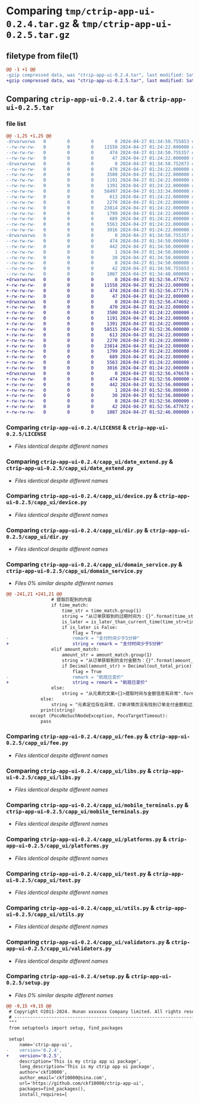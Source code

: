 # Comparing `tmp/ctrip-app-ui-0.2.4.tar.gz` & `tmp/ctrip-app-ui-0.2.5.tar.gz`

## filetype from file(1)

```diff
@@ -1 +1 @@
-gzip compressed data, was "ctrip-app-ui-0.2.4.tar", last modified: Sat Apr 27 01:34:50 2024, max compression
+gzip compressed data, was "ctrip-app-ui-0.2.5.tar", last modified: Sat Apr 27 01:52:56 2024, max compression
```

## Comparing `ctrip-app-ui-0.2.4.tar` & `ctrip-app-ui-0.2.5.tar`

### file list

```diff
@@ -1,25 +1,25 @@
-drwxrwxrwx   0        0        0        0 2024-04-27 01:34:50.755853 ctrip-app-ui-0.2.4/
--rw-rw-rw-   0        0        0    11558 2024-04-27 01:24:22.000000 ctrip-app-ui-0.2.4/LICENSE
--rw-rw-rw-   0        0        0      474 2024-04-27 01:34:50.755357 ctrip-app-ui-0.2.4/PKG-INFO
--rw-rw-rw-   0        0        0       47 2024-04-27 01:24:22.000000 ctrip-app-ui-0.2.4/README.md
-drwxrwxrwx   0        0        0        0 2024-04-27 01:34:50.752873 ctrip-app-ui-0.2.4/capp_ui/
--rw-rw-rw-   0        0        0      470 2024-04-27 01:24:22.000000 ctrip-app-ui-0.2.4/capp_ui/__init__.py
--rw-rw-rw-   0        0        0     3500 2024-04-27 01:24:22.000000 ctrip-app-ui-0.2.4/capp_ui/date_extend.py
--rw-rw-rw-   0        0        0     1191 2024-04-27 01:24:22.000000 ctrip-app-ui-0.2.4/capp_ui/device.py
--rw-rw-rw-   0        0        0     1391 2024-04-27 01:24:22.000000 ctrip-app-ui-0.2.4/capp_ui/dir.py
--rw-rw-rw-   0        0        0    58497 2024-04-27 01:33:34.000000 ctrip-app-ui-0.2.4/capp_ui/domain_service.py
--rw-rw-rw-   0        0        0      613 2024-04-27 01:24:22.000000 ctrip-app-ui-0.2.4/capp_ui/fee.py
--rw-rw-rw-   0        0        0     2270 2024-04-27 01:24:22.000000 ctrip-app-ui-0.2.4/capp_ui/libs.py
--rw-rw-rw-   0        0        0    23814 2024-04-27 01:24:22.000000 ctrip-app-ui-0.2.4/capp_ui/mobile_terminals.py
--rw-rw-rw-   0        0        0     1799 2024-04-27 01:24:22.000000 ctrip-app-ui-0.2.4/capp_ui/platforms.py
--rw-rw-rw-   0        0        0      689 2024-04-27 01:24:22.000000 ctrip-app-ui-0.2.4/capp_ui/test.py
--rw-rw-rw-   0        0        0     5563 2024-04-27 01:24:22.000000 ctrip-app-ui-0.2.4/capp_ui/utils.py
--rw-rw-rw-   0        0        0     3016 2024-04-27 01:24:22.000000 ctrip-app-ui-0.2.4/capp_ui/validators.py
-drwxrwxrwx   0        0        0        0 2024-04-27 01:34:50.755357 ctrip-app-ui-0.2.4/ctrip_app_ui.egg-info/
--rw-rw-rw-   0        0        0      474 2024-04-27 01:34:50.000000 ctrip-app-ui-0.2.4/ctrip_app_ui.egg-info/PKG-INFO
--rw-rw-rw-   0        0        0      442 2024-04-27 01:34:50.000000 ctrip-app-ui-0.2.4/ctrip_app_ui.egg-info/SOURCES.txt
--rw-rw-rw-   0        0        0        1 2024-04-27 01:34:50.000000 ctrip-app-ui-0.2.4/ctrip_app_ui.egg-info/dependency_links.txt
--rw-rw-rw-   0        0        0       30 2024-04-27 01:34:50.000000 ctrip-app-ui-0.2.4/ctrip_app_ui.egg-info/requires.txt
--rw-rw-rw-   0        0        0        8 2024-04-27 01:34:50.000000 ctrip-app-ui-0.2.4/ctrip_app_ui.egg-info/top_level.txt
--rw-rw-rw-   0        0        0       42 2024-04-27 01:34:50.755853 ctrip-app-ui-0.2.4/setup.cfg
--rw-rw-rw-   0        0        0     1087 2024-04-27 01:34:48.000000 ctrip-app-ui-0.2.4/setup.py
+drwxrwxrwx   0        0        0        0 2024-04-27 01:52:56.477672 ctrip-app-ui-0.2.5/
+-rw-rw-rw-   0        0        0    11558 2024-04-27 01:24:22.000000 ctrip-app-ui-0.2.5/LICENSE
+-rw-rw-rw-   0        0        0      474 2024-04-27 01:52:56.477175 ctrip-app-ui-0.2.5/PKG-INFO
+-rw-rw-rw-   0        0        0       47 2024-04-27 01:24:22.000000 ctrip-app-ui-0.2.5/README.md
+drwxrwxrwx   0        0        0        0 2024-04-27 01:52:56.474692 ctrip-app-ui-0.2.5/capp_ui/
+-rw-rw-rw-   0        0        0      470 2024-04-27 01:24:22.000000 ctrip-app-ui-0.2.5/capp_ui/__init__.py
+-rw-rw-rw-   0        0        0     3500 2024-04-27 01:24:22.000000 ctrip-app-ui-0.2.5/capp_ui/date_extend.py
+-rw-rw-rw-   0        0        0     1191 2024-04-27 01:24:22.000000 ctrip-app-ui-0.2.5/capp_ui/device.py
+-rw-rw-rw-   0        0        0     1391 2024-04-27 01:24:22.000000 ctrip-app-ui-0.2.5/capp_ui/dir.py
+-rw-rw-rw-   0        0        0    58515 2024-04-27 01:52:36.000000 ctrip-app-ui-0.2.5/capp_ui/domain_service.py
+-rw-rw-rw-   0        0        0      613 2024-04-27 01:24:22.000000 ctrip-app-ui-0.2.5/capp_ui/fee.py
+-rw-rw-rw-   0        0        0     2270 2024-04-27 01:24:22.000000 ctrip-app-ui-0.2.5/capp_ui/libs.py
+-rw-rw-rw-   0        0        0    23814 2024-04-27 01:24:22.000000 ctrip-app-ui-0.2.5/capp_ui/mobile_terminals.py
+-rw-rw-rw-   0        0        0     1799 2024-04-27 01:24:22.000000 ctrip-app-ui-0.2.5/capp_ui/platforms.py
+-rw-rw-rw-   0        0        0      689 2024-04-27 01:24:22.000000 ctrip-app-ui-0.2.5/capp_ui/test.py
+-rw-rw-rw-   0        0        0     5563 2024-04-27 01:24:22.000000 ctrip-app-ui-0.2.5/capp_ui/utils.py
+-rw-rw-rw-   0        0        0     3016 2024-04-27 01:24:22.000000 ctrip-app-ui-0.2.5/capp_ui/validators.py
+drwxrwxrwx   0        0        0        0 2024-04-27 01:52:56.476678 ctrip-app-ui-0.2.5/ctrip_app_ui.egg-info/
+-rw-rw-rw-   0        0        0      474 2024-04-27 01:52:56.000000 ctrip-app-ui-0.2.5/ctrip_app_ui.egg-info/PKG-INFO
+-rw-rw-rw-   0        0        0      442 2024-04-27 01:52:56.000000 ctrip-app-ui-0.2.5/ctrip_app_ui.egg-info/SOURCES.txt
+-rw-rw-rw-   0        0        0        1 2024-04-27 01:52:56.000000 ctrip-app-ui-0.2.5/ctrip_app_ui.egg-info/dependency_links.txt
+-rw-rw-rw-   0        0        0       30 2024-04-27 01:52:56.000000 ctrip-app-ui-0.2.5/ctrip_app_ui.egg-info/requires.txt
+-rw-rw-rw-   0        0        0        8 2024-04-27 01:52:56.000000 ctrip-app-ui-0.2.5/ctrip_app_ui.egg-info/top_level.txt
+-rw-rw-rw-   0        0        0       42 2024-04-27 01:52:56.477672 ctrip-app-ui-0.2.5/setup.cfg
+-rw-rw-rw-   0        0        0     1087 2024-04-27 01:52:46.000000 ctrip-app-ui-0.2.5/setup.py
```

### Comparing `ctrip-app-ui-0.2.4/LICENSE` & `ctrip-app-ui-0.2.5/LICENSE`

 * *Files identical despite different names*

### Comparing `ctrip-app-ui-0.2.4/capp_ui/date_extend.py` & `ctrip-app-ui-0.2.5/capp_ui/date_extend.py`

 * *Files identical despite different names*

### Comparing `ctrip-app-ui-0.2.4/capp_ui/device.py` & `ctrip-app-ui-0.2.5/capp_ui/device.py`

 * *Files identical despite different names*

### Comparing `ctrip-app-ui-0.2.4/capp_ui/dir.py` & `ctrip-app-ui-0.2.5/capp_ui/dir.py`

 * *Files identical despite different names*

### Comparing `ctrip-app-ui-0.2.4/capp_ui/domain_service.py` & `ctrip-app-ui-0.2.5/capp_ui/domain_service.py`

 * *Files 0% similar despite different names*

```diff
@@ -241,21 +241,21 @@
                 # 提取匹配到的内容
                 if time_match:
                     time_str = time_match.group(1)
                     string = "从订单获取到的过期时间为：{}".format(time_str)
                     is_later = is_later_than_current_time(time_str=time_str, minutes=5)
                     if is_later is False:
                         flag = True
-                        remark = "支付时间少于5分钟"
+                        string = remark = "支付时间少于5分钟"
                 elif amount_match:
                     amount_str = amount_match.group(1)
                     string = "从订单获取到的支付金额为：{}".format(amount_str)
                     if Decimal(amount_str) > Decimal(out_total_price):
                         flag = True
-                        remark = "航班已变价"
+                        string = remark = "航班已变价"
                 else:
                     string = "从元素的文案<{}>提取时间与金额信息有异常".format(text)
             else:
                 string = "元素定位存在异常，订单详情页没有找到订单支付金额和过期时间"
             print(string)
         except (PocoNoSuchNodeException, PocoTargetTimeout):
             pass
```

### Comparing `ctrip-app-ui-0.2.4/capp_ui/fee.py` & `ctrip-app-ui-0.2.5/capp_ui/fee.py`

 * *Files identical despite different names*

### Comparing `ctrip-app-ui-0.2.4/capp_ui/libs.py` & `ctrip-app-ui-0.2.5/capp_ui/libs.py`

 * *Files identical despite different names*

### Comparing `ctrip-app-ui-0.2.4/capp_ui/mobile_terminals.py` & `ctrip-app-ui-0.2.5/capp_ui/mobile_terminals.py`

 * *Files identical despite different names*

### Comparing `ctrip-app-ui-0.2.4/capp_ui/platforms.py` & `ctrip-app-ui-0.2.5/capp_ui/platforms.py`

 * *Files identical despite different names*

### Comparing `ctrip-app-ui-0.2.4/capp_ui/test.py` & `ctrip-app-ui-0.2.5/capp_ui/test.py`

 * *Files identical despite different names*

### Comparing `ctrip-app-ui-0.2.4/capp_ui/utils.py` & `ctrip-app-ui-0.2.5/capp_ui/utils.py`

 * *Files identical despite different names*

### Comparing `ctrip-app-ui-0.2.4/capp_ui/validators.py` & `ctrip-app-ui-0.2.5/capp_ui/validators.py`

 * *Files identical despite different names*

### Comparing `ctrip-app-ui-0.2.4/setup.py` & `ctrip-app-ui-0.2.5/setup.py`

 * *Files 0% similar despite different names*

```diff
@@ -9,15 +9,15 @@
 # Copyright ©2011-2024. Hunan xxxxxxx Company limited. All rights reserved.
 # ---------------------------------------------------------------------------------------------------------
 """
 from setuptools import setup, find_packages
 
 setup(
     name='ctrip-app-ui',
-    version='0.2.4',
+    version='0.2.5',
     description='This is my ctrip app ui package',
     long_description='This is my ctrip app ui package',
     author='ckf10000',
     author_email='ckf10000@sina.com',
     url='https://github.com/ckf10000/ctrip-app-ui',
     packages=find_packages(),
     install_requires=[
```

